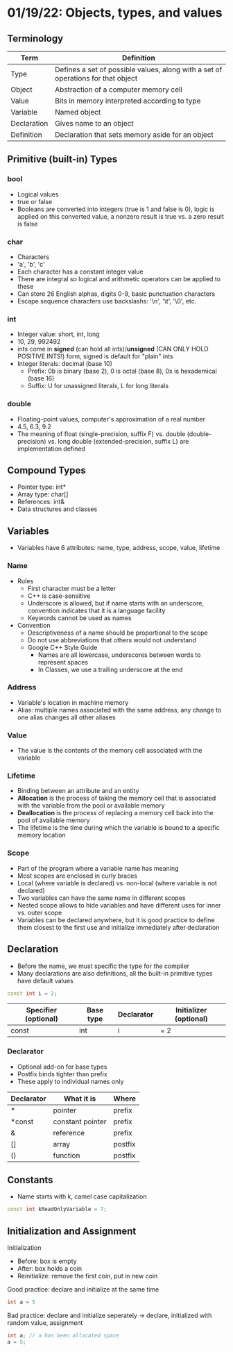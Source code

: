 # 01/19/22: Objects, types, and values

## Terminology

| Term | Definition |
| ---- | ---------- |
| Type | Defines a set of possible values, along with a set of operations for that object |
| Object | Abstraction of a computer memory cell |
| Value | Bits in memory interpreted according to type |
| Variable | Named object |
| Declaration | Gives name to an object |
| Definition | Declaration that sets memory aside for an object |

## Primitive (built-in) Types
### bool 
- Logical values
- true or false
- Booleans are converted into integers (true is 1 and false is 0), logic is applied on this converted value, a nonzero result is true vs. a zero result is false
### char 
- Characters
- 'a', 'b', 'c'
- Each character has a constant integer value
- There are integral so logical and arithmetic operators can be applied to these
- Can store 26 English alphas, digits 0-9, basic punctuation characters 
- Escape sequence characters use backslashs: '\n', '\t', '\0', etc.
### int 
- Integer value: short, int, long
- 10, 29, 992492
- ints come in **signed** (can hold all ints)/**unsigned** (CAN ONLY HOLD POSITIVE INTS!) form, signed is default for "plain" ints
- Integer literals: decimal (base 10)
  - Prefix: 0b is binary (base 2), 0 is octal (base 8), 0x is hexademical (base 16)
  - Suffix: U for unassigned literals, L for long literals

### double 
- Floating-point values, computer's approximation of a real number 
- 4.5, 6.3, 9.2
- The meaning of float (single-precision, suffix F) vs. double (double-precision) vs. long double (extended-precision, suffix L) are implementation defined 

## Compound Types
- Pointer type: int*
- Array type: char[]
- References: int&
- Data structures and classes

## Variables 
- Variables have 6 attributes: name, type, address, scope, value, lifetime
### Name
- Rules
    - First character must be a letter 
    - C++ is case-sensitive
    - Underscore is allowed, but if name starts with an underscore, convention indicates that it is a language facility
    - Keywords cannot be used as names
- Convention
    - Descriptiveness of a name should be proportional to the scope
    - Do not use abbreviations that others would not understand
    - Google C++ Style Guide
        - Names are all lowercase, underscores between words to represent spaces 
        - In Classes, we use a trailing underscore at the end

### Address
- Variable's location in machine memory 
- Alias: multiple names associated with the same address, any change to one alias changes all other aliases 

### Value
- The value is the contents of the memory cell associated with the variable

### Lifetime
- Binding between an attribute and an entity 
- **Allocation** is the process of taking the memory cell that is associated with the variable from the pool or available memory
- **Deallocation** is the process of replacing a memory cell back into the pool of available memory
- The lifetime is the time during which the variable is bound to a specific memory location

### Scope
- Part of the program where a variable name has meaning
- Most scopes are enclosed in curly braces
- Local (where variable is declared) vs. non-local (where variable is not declared)
- Two variables can have the same name in different scopes
- Nested scope allows to hide variables and have different uses for inner vs. outer scope
- Variables can be declared anywhere, but it is good practice to define them closest to the first use and initialize immediately after declaration

## Declaration
- Before the name, we must specific the type for the compiler
- Many declarations are also definitions, all the built-in primitive types have default values

``` cpp
const int i = 2;
```

| Specifier (optional) | Base type | Declarator | Initializer (optional) |
| -------------------- | --------- | ---------- | ---------------------- |
| const | int | i | = 2 |

### Declarator 
- Optional add-on for  base types
- Postfix binds tighter than prefix 
- These apply to individual names only 

| Declarator | What it is | Where |
| ---------- | ---------- | ----- |
| * | pointer | prefix |
| *const | constant pointer | prefix |
| & | reference | prefix |
| [] | array | postfix |
| () | function | postfix |

## Constants 
- Name starts with k, camel case capitalization 
``` cpp
const int kReadOnlyVariable = 7;
```

## Initialization and Assignment 
Initialization
- Before: box is empty
- After: box holds a coin
- Reinitialize: remove the first coin, put in new coin

Good practice: declare and initialize at the same time
``` cpp
int a = 5
```
Bad practice: declare and initialize seperately -> declare, initialized with random value, assignment
``` cpp
int a; // a has been allocated space
a = 5; 
```